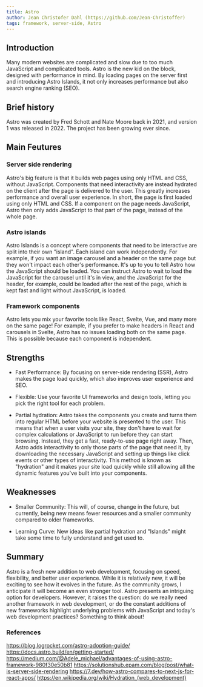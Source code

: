 ```yaml
---
title: Astro
author: Jean Christofer Dahl (https://github.com/Jean-Christoffer)
tags: framework, server-side, Astro
---
```


## Introduction

Many modern websites are complicated and slow due to too much JavaScript and complicated tools. Astro is the new kid on the block, designed with performance in mind. By loading pages on the server first and introducing Astro Islands, it not only increases performance but also search engine ranking (SEO).

## Brief history

Astro was created by Fred Schott and Nate Moore back in 2021, and version 1 was released in 2022. The project has been growing ever since.

## Main Feutures

### Server side rendering

Astro's big feature is that it builds web pages using only HTML and CSS, without JavaScript. Components that need interactivity are instead hydrated on the client after the page is delivered to the user. This greatly increases performance and overall user experience. In short, the page is first loaded using only HTML and CSS. If a component on the page needs JavaScript, Astro then only adds JavaScript to that part of the page, instead of the whole page.

### Astro islands

Astro Islands is a concept where components that need to be interactive are split into their own "island". Each island can work independently. For example, if you want an image carousel and a header on the same page but they won't impact each other's performance. It's up to you to tell Astro how the JavaScript should be loaded. You can instruct Astro to wait to load the JavaScript for the carousel until it's in view, and the JavaScript for the header, for example, could be loaded after the rest of the page, which is kept fast and light without JavaScript, is loaded.

### Framework components

Astro lets you mix your favorite tools like React, Svelte, Vue, and many more on the same page! For example, if you prefer to make headers in React and carousels in Svelte, Astro has no issues loading both on the same page. This is possible because each component is independent.

## Strengths

- Fast Performance: By focusing on server-side rendering (SSR), Astro makes the page load quickly, which also improves user experience and SEO.

- Flexible: Use your favorite UI frameworks and design tools, letting you pick the right tool for each problem.

- Partial hydration: Astro takes the components you create and turns them into regular HTML before your website is presented to the user. This means that when a user visits your site, they don't have to wait for complex calculations or JavaScript to run before they can start browsing. Instead, they get a fast, ready-to-use page right away. Then, Astro adds interactivity to only those parts of the page that need it, by downloading the necessary JavaScript and setting up things like click events or other types of interactivity. This method is known as "hydration" and it makes your site load quickly while still allowing all the dynamic features you've built into your components.

## Weaknesses

- Smaller Community: This will, of course, change in the future, but currently, being new means fewer resources and a smaller community compared to older frameworks.

- Learning Curve: New ideas like partial hydration and "Islands" might take some time to fully understand and get used to.

## Summary

Astro is a fresh new addition to web development, focusing on speed, flexibility, and better user experience. While it is relatively new, it will be exciting to see how it evolves in the future. As the community grows, I anticipate it will become an even stronger tool. Astro presents an intriguing option for developers. However, it raises the question: do we really need another framework in web development, or do the constant additions of new frameworks highlight underlying problems with JavaScript and today's web development practices? Something to think about!

### References

https://blog.logrocket.com/astro-adoption-guide/
https://docs.astro.build/en/getting-started/
https://medium.com/@Adele_michael/advantages-of-using-astro-framework-980f30e50b81
https://solutionshub.epam.com/blog/post/what-is-server-side-rendering
https://7.dev/how-astro-compares-to-next-js-for-react-apps/
https://en.wikipedia.org/wiki/Hydration_(web_development)
